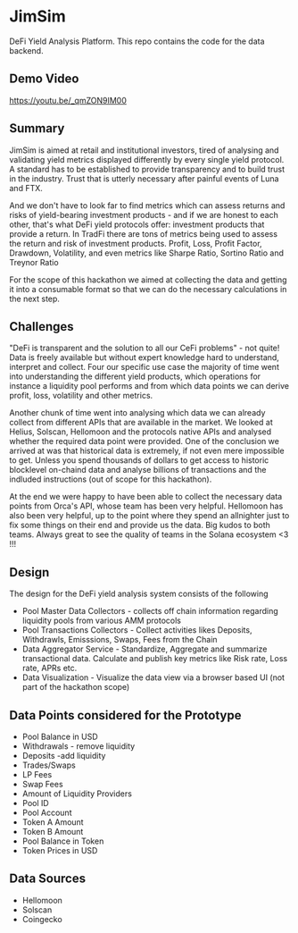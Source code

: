 # JimSim 
DeFi Yield Analysis Platform.
This repo contains the code for the data backend.

## Demo Video
https://youtu.be/_qmZON9IM00

## Summary
JimSim is aimed at retail and institutional investors, tired of analysing and validating yield metrics displayed differently by every single yield protocol. A standard has to be established to provide transparency and to build trust in the industry. Trust that is utterly necessary after painful events of Luna and FTX.

And we don't have to look far to find metrics which can assess returns and risks of yield-bearing investment products - and if we are honest to each other, that's what DeFi yield protocols offer: investment products that provide a return. In TradFi there are tons of metrics being used to assess the return and risk of investment products. Profit, Loss, Profit Factor, Drawdown, Volatility, and even metrics like Sharpe Ratio, Sortino Ratio and Treynor Ratio

For the scope of this hackathon we aimed at collecting the data and getting it into a consumable format so that we can do the necessary calculations in the next step.

## Challenges

"DeFi is transparent and the solution to all our CeFi problems" - not quite! Data is freely available but without expert knowledge hard to understand, interpret and collect. Four our specific use case the majority of time went into understanding the different yield products, which operations for instance a liquidity pool performs and from which data points we can derive profit, loss, volatility and other metrics.

Another chunk of time went into analysing which data we can already collect from different APIs that are available in the market. We looked at Helius, Solscan, Hellomoon and the protocols native APIs and analysed whether the required data point were provided. One of the conclusion we arrived at was that historical data is extremely, if not even mere impossible to get. Unless you spend thousands of dollars to get access to historic blocklevel on-chaind data and analyse billions of transactions and the indluded instructions (out of scope for this hackathon).

At the end we were happy to have been able to collect the necessary data points from Orca's API, whose team has been very helpful. Hellomoon has also been very helpful, up to the point where they spend an allnighter just to fix some things on their end and provide us the data. Big kudos to both teams. Always great to see the quality of teams in the Solana ecosystem <3 !!!

## Design 
 The design for the DeFi yield analysis system consists of the following 
 * Pool Master Data Collectors - collects off chain information regarding liquidity pools from various AMM protocols 
 * Pool Transactions Collectors - Collect activities likes Deposits, Withdrawls, Emisssions, Swaps, Fees from the Chain 
 * Data Aggregator Service - Standardize, Aggregate and summarize transactional data. Calculate and publish key metrics like Risk rate, Loss rate, APRs etc.
 * Data Visualization - Visualize the data view via a browser based UI (not part of the hackathon scope)

## Data Points considered for the Prototype
- Pool Balance in USD
- Withdrawals - remove liquidity
- Deposits -add liquidity
- Trades/Swaps
- LP Fees
- Swap Fees
- Amount of Liquidity Providers
- Pool ID
- Pool Account
- Token A Amount
- Token B Amount
- Pool Balance in Token
- Token Prices in USD

## Data Sources
- Hellomoon
- Solscan
- Coingecko
